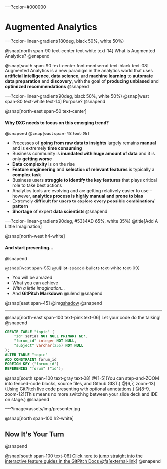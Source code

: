---?color=#000000
# Augmented Analytics

---?color=linear-gradient(180deg, black 50%, white 50%)

@snap[north span-90 text-center text-white text-14]
What is Augmented Analytics?
@snapend

@snap[south span-90 text-center font-montserrat text-black text-08]
Augmented Analytics is a new paradigm in the analytics world that uses **artificial intelligence**, **data science**, and **machine learning** to **automate data preparation** and **discovery**, with the goal of **producing unbiased** and **optimized recommendations**
@snapend

---?color=linear-gradient(90deg, black 50%, white 50%)
@snap[west span-80 text-white text-14]
Purpose?
@snapend

@snap[north-east span-50 text-center]
#### Why DXC needs to focus on this emerging trend?
@snapend
@snap[east span-48 text-05]
- Processes of **going from raw data to insights** largely remains **manual** and is extremely **time consuming**
- Business community is **inundated with huge amount of data** and it is only **getting worse**
- **Data complexity** is on the rise
- **Feature engineering** and **selection of relevant features** is typically a **complex task**
- Business users **struggle to identify the key features** that plays critical role to take best actions
- Analytics tools are evolving and are getting relatively easier to use – however, **analytics process is highly manual and prone to bias**
- Extremely **difficult for users to explore every possible combination/ pattern**
- **Shortage** of expert **data scientists**
@snapend

---?color=linear-gradient(90deg, #5384AD 65%, white 35%)
@title[Add A Little Imagination]

@snap[north-west h4-white]
#### And start presenting...
@snapend

@snap[west span-55]
@ul[list-spaced-bullets text-white text-09]
- You will be amazed
- What you can achieve
- *With a little imagination...*
- And **GitPitch Markdown**
@ulend
@snapend

@snap[east span-45]
@img[shadow](assets/img/conference.png)
@snapend

---

@snap[north-east span-100 text-pink text-06]
Let your code do the talking!
@snapend

```sql zoom-18
CREATE TABLE "topic" (
    "id" serial NOT NULL PRIMARY KEY,
    "forum_id" integer NOT NULL,
    "subject" varchar(255) NOT NULL
);
ALTER TABLE "topic"
ADD CONSTRAINT forum_id
FOREIGN KEY ("forum_id")
REFERENCES "forum" ("id");
```

@snap[south span-100 text-gray text-08]
@[1-5](You can step-and-ZOOM into fenced-code blocks, source files, and Github GIST.)
@[6,7, zoom-13](Using GitPitch live code presenting with optional annotations.)
@[8-9, zoom-12](This means no more switching between your slide deck and IDE on stage.)
@snapend


---?image=assets/img/presenter.jpg

@snap[north span-100 h2-white]
## Now It's Your Turn
@snapend

@snap[south span-100 text-06]
[Click here to jump straight into the interactive feature guides in the GitPitch Docs @fa[external-link]](https://gitpitch.com/docs/getting-started/tutorial/)
@snapend

